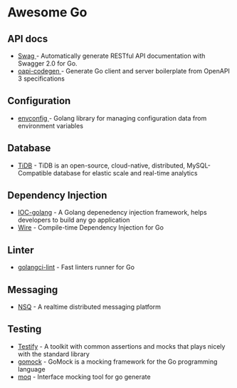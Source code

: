 # Awesome Go
## API docs
* [Swag ](https://github.com/swaggo/swag) - Automatically generate RESTful API documentation with Swagger 2.0 for Go.
* [oapi-codegen ](https://github.com/oapi-codegen/oapi-codegen) - Generate Go client and server boilerplate from OpenAPI 3 specifications
## Configuration
* [envconfig ](https://github.com/kelseyhightower/envconfig) - Golang library for managing configuration data from environment variables
## Database
* [TiDB](https://github.com/pingcap/tidb) - TiDB is an open-source, cloud-native, distributed, MySQL-Compatible database for elastic scale and real-time analytics
## Dependency Injection
* [IOC-golang](https://github.com/alibaba/IOC-golang) - A Golang depenedency injection framework, helps developers to build any go application
* [Wire](https://github.com/google/wire) - Compile-time Dependency Injection for Go
## Linter
* [golangci-lint](https://github.com/golangci/golangci-lint) - Fast linters runner for Go
## Messaging
* [NSQ](https://github.com/nsqio/nsq) - A realtime distributed messaging platform
## Testing
* [Testify](https://github.com/stretchr/testify) - A toolkit with common assertions and mocks that plays nicely with the standard library
* [gomock](https://github.com/uber-go/mock) - GoMock is a mocking framework for the Go programming language
* [moq](https://github.com/matryer/moq) - Interface mocking tool for go generate
